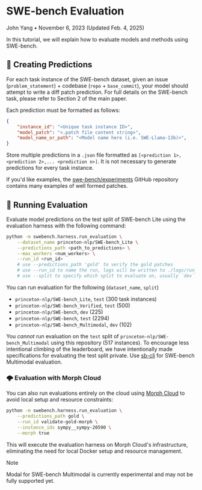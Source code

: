 # SWE-bench Evaluation
John Yang &bull; November 6, 2023 (Updated Feb. 4, 2025)

In this tutorial, we will explain how to evaluate models and methods using SWE-bench.

## 🤖 Creating Predictions
For each task instance of the SWE-bench dataset, given an issue (`problem_statement`) + codebase (`repo` + `base_commit`), your model should attempt to write a diff patch prediction. For full details on the SWE-bench task, please refer to Section 2 of the main paper.

Each prediction must be formatted as follows:
```json
{
    "instance_id": "<Unique task instance ID>",
    "model_patch": "<.patch file content string>",
    "model_name_or_path": "<Model name here (i.e. SWE-Llama-13b)>",
}
```

Store multiple predictions in a `.json` file formatted as `[<prediction 1>, <prediction 2>,... <prediction n>]`. It is not necessary to generate predictions for every task instance.

If you'd like examples, the [swe-bench/experiments](https://github.com/swe-bench/experiments) GitHub repository contains many examples of well formed patches.

## 🔄 Running Evaluation
Evaluate model predictions on the test split of SWE-bench Lite using the evaluation harness with the following command:
```bash
python -m swebench.harness.run_evaluation \
    --dataset_name princeton-nlp/SWE-bench_Lite \
    --predictions_path <path_to_predictions> \
    --max_workers <num_workers> \
    --run_id <run_id>
    # use --predictions_path 'gold' to verify the gold patches
    # use --run_id to name the run, logs will be written to ./logs/run_evaluation/<run_id>
    # use --split to specify which split to evaluate on, usually `dev` or `test`
```

You can run evaluation for the following (`dataset_name`, `split`)
* `princeton-nlp/SWE-bench_Lite`, `test` (300 task instances)
* `princeton-nlp/SWE-bench_Verified`, `test` (500)
* `princeton-nlp/SWE-bench`, `dev` (225)
* `princeton-nlp/SWE-bench`, `test` (2294)
* `princeton-nlp/SWE-bench_Multimodal`, `dev` (102)

You *cannot* run evaluation on the `test` split of `princeton-nlp/SWE-bench_Multimodal` using this repository (517 instances).
To encourage less intentional climbing of the leaderboard, we have intentionally made specifications for evaluating the test split private.
Use [sb-cli](https://github.com/swe-bench/sb-cli/) for SWE-bench Multimodal evaluation.

### 🌩️ Evaluation with Morph Cloud
You can also run evaluations entirely on the cloud using [Morph Cloud](https://cloud.morph.so/docs/) to avoid local setup and resource constraints:
```bash
python -m swebench.harness.run_evaluation \
    --predictions_path gold \
    --run_id validate-gold-morph \
    --instance_ids sympy__sympy-20590 \
    --morph true
```
This will execute the evaluation harness on Morph Cloud's infrastructure, eliminating the need for local Docker setup and resource management.

> [!NOTE]
> Modal for SWE-bench Multimodal is currently experimental and may not be fully supported yet.
